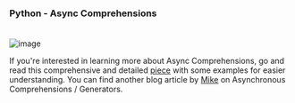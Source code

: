### Python - Async Comprehensions <br><br>
![image](https://github.com/Smambo/alx-backend-python/assets/113464914/f05e785d-6776-4adf-8e41-be8d28d27fc3) <br>

If you're interested in learning more about Async Comprehensions, go and read this comprehensive and detailed [piece](https://peps.python.org/pep-0530/) with some examples for easier understanding. You can find another blog article by [Mike](https://www.blog.pythonlibrary.org/2017/02/14/whats-new-in-python-asynchronous-comprehensions-generators/) on Asynchronous Comprehensions / Generators.<br>
